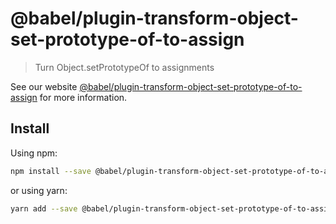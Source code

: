 # @babel/plugin-transform-object-set-prototype-of-to-assign

> Turn Object.setPrototypeOf to assignments

See our website [@babel/plugin-transform-object-set-prototype-of-to-assign](https://babeljs.io/docs/en/next/babel-plugin-transform-object-set-prototype-of-to-assign.html) for more information.

## Install

Using npm:

```sh
npm install --save @babel/plugin-transform-object-set-prototype-of-to-assign
```

or using yarn:

```sh
yarn add --save @babel/plugin-transform-object-set-prototype-of-to-assign
```
